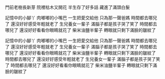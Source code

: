 
門前老樹長新芽
院裡枯木又開花
半生存了好多話
藏進了滿頭白髮

記憶中的小腳丫
肉嘟嘟的小嘴巴
一生把愛交給他
只為那一聲爸媽
時間都去哪兒了
還沒好好感受年輕就老了
生兒養女一輩子
滿腦子都是孩子哭了笑了
時間都去哪兒了
還沒好好看看你眼睛就花了
柴米油鹽半輩子
轉眼就只剩下滿臉的皺紋了

記憶中的小腳丫
肉嘟嘟的小嘴巴
一生把愛交給他
只為那一聲爸媽
時間都去哪兒了
還沒好好感受年輕就老了
生兒養女一輩子
滿腦子都是孩子哭了笑了
時間都去哪兒了
還沒好好看看你眼睛就花了
柴米油鹽半輩子
轉眼就只剩下滿臉的皺紋了
時間都去哪兒了
還沒好好感受年輕就老了
生兒養女一輩子
滿腦子都是孩子哭了笑了
時間都去哪兒了
還沒好好看看你眼睛就花了
柴米油鹽半輩子
轉眼就只剩下滿臉的皺紋了  




